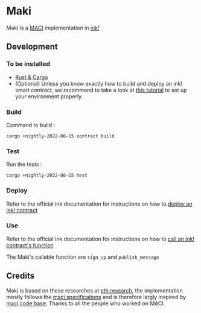 # Maki

Maki is a [MACI](https://ethresear.ch/t/minimal-anti-collusion-infrastructure/5413) implementation in [ink!](https://github.com/paritytech/ink)

## Development

### To be installed

 - [Rust & Cargo](https://doc.rust-lang.org/cargo/getting-started/installation.html)
 - (Optional) Unless you know exactly how to build and deploy an ink! smart contract, we recommend to take a look at [this tutorial](https://docs.substrate.io/tutorials/smart-contracts/prepare-your-first-contract/) to set up your environment properly.

### Build

Command to build :

`cargo +nightly-2022-08-15 contract build`

### Test

Run the tests :

`cargo +nightly-2022-08-15 test`

### Deploy

Refer to the official ink documentation for instructions on how to [deploy an ink! contract](https://use.ink/getting-started/deploy-your-contract/)

### Use

Refer to the official ink documentation for instructions on how to [call an ink! contract's function](https://use.ink/getting-started/calling-your-contract)

The Maki's callable function are `sign_up` and `publish_message`

## Credits

Maki is based on these researches at [eth research](https://ethresear.ch/t/minimal-anti-collusion-infrastructure/5413), the implementation mostly follows the [maci specifications](https://github.com/privacy-scaling-explorations/maci/tree/c4fdbcf7373080ba62225ba669a1bf77e057c483/specs) and is therefore largly inspired by [maci code base](https://github.com/privacy-scaling-explorations/maci). Thanks to all the people who worked on MACI.